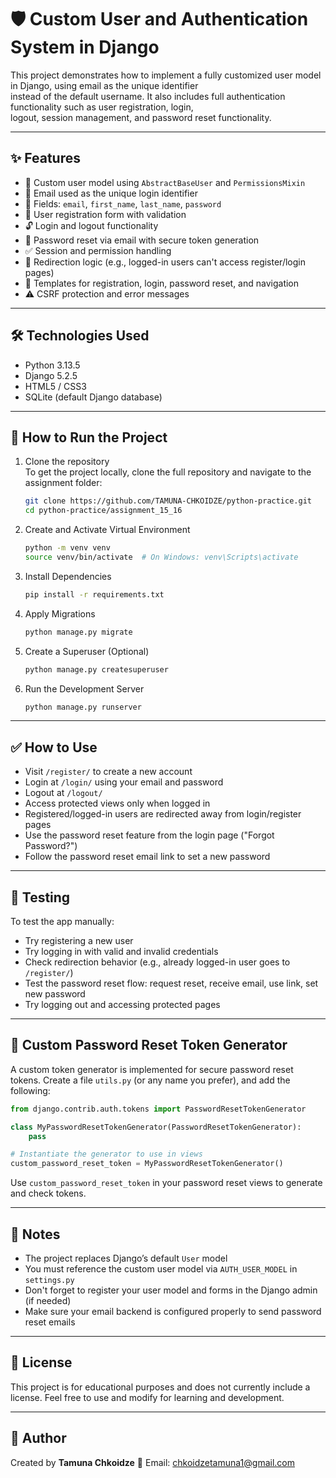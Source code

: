 # 🛡️ Custom User and Authentication System in Django

This project demonstrates how to implement a fully customized user model in Django, using email as the unique
identifier  
instead of the default username. It also includes full authentication functionality such as user registration, login,  
logout, session management, and password reset functionality.

---

## ✨ Features

- 🔐 Custom user model using `AbstractBaseUser` and `PermissionsMixin`
- 📧 Email used as the unique login identifier
- 📝 Fields: `email`, `first_name`, `last_name`, `password`
- 🧾 User registration form with validation
- 🔓 Login and logout functionality
- 🔁 Password reset via email with secure token generation
- ✅ Session and permission handling
- 🔁 Redirection logic (e.g., logged-in users can't access register/login pages)
- 📄 Templates for registration, login, password reset, and navigation
- ⚠️ CSRF protection and error messages

---

## 🛠️ Technologies Used

- Python 3.13.5
- Django 5.2.5
- HTML5 / CSS3
- SQLite (default Django database)

---

## 🚀 How to Run the Project

1. Clone the repository  
   To get the project locally, clone the full repository and navigate to the assignment folder:
   ```bash
   git clone https://github.com/TAMUNA-CHKOIDZE/python-practice.git
   cd python-practice/assignment_15_16
    ```

2. Create and Activate Virtual Environment

   ```bash
   python -m venv venv
   source venv/bin/activate  # On Windows: venv\Scripts\activate
   ```

3. Install Dependencies

   ```bash
   pip install -r requirements.txt
   ```

4. Apply Migrations

   ```bash
   python manage.py migrate
   ```

5. Create a Superuser (Optional)

   ```bash
   python manage.py createsuperuser
   ```

6. Run the Development Server

   ```bash
   python manage.py runserver
   ```

---

## ✅ How to Use

* Visit `/register/` to create a new account
* Login at `/login/` using your email and password
* Logout at `/logout/`
* Access protected views only when logged in
* Registered/logged-in users are redirected away from login/register pages
* Use the password reset feature from the login page ("Forgot Password?")
* Follow the password reset email link to set a new password

---

## 🧪 Testing

To test the app manually:

* Try registering a new user
* Try logging in with valid and invalid credentials
* Check redirection behavior (e.g., already logged-in user goes to `/register/`)
* Test the password reset flow: request reset, receive email, use link, set new password
* Try logging out and accessing protected pages

---

## 🔧 Custom Password Reset Token Generator

A custom token generator is implemented for secure password reset tokens.
Create a file `utils.py` (or any name you prefer), and add the following:

```python
from django.contrib.auth.tokens import PasswordResetTokenGenerator

class MyPasswordResetTokenGenerator(PasswordResetTokenGenerator):
    pass

# Instantiate the generator to use in views
custom_password_reset_token = MyPasswordResetTokenGenerator()
```

Use `custom_password_reset_token` in your password reset views to generate and check tokens.

---

## 📌 Notes

* The project replaces Django’s default `User` model
* You must reference the custom user model via `AUTH_USER_MODEL` in `settings.py`
* Don't forget to register your user model and forms in the Django admin (if needed)
* Make sure your email backend is configured properly to send password reset emails

---

## 📃 License

This project is for educational purposes and does not currently include a license. Feel free to use and modify for
learning and development.

---

## 👤 Author

Created by **Tamuna Chkoidze**
📧 Email: [chkoidzetamuna1@gmail.com](mailto:chkoidzetamuna1@gmail.com)



